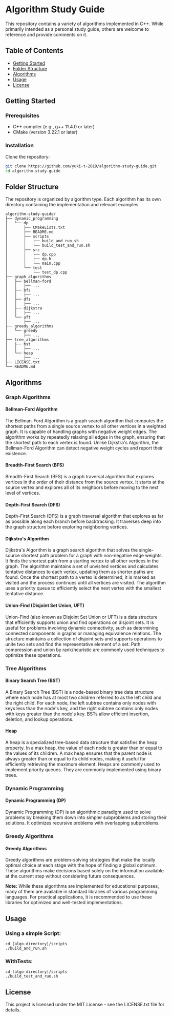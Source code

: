 # Algorithm Study Guide
This repository contains a variety of algorithms implemented in C++. 
While primarily intended as a personal study guide, others are welcome to reference and provide comments on it.

## Table of Contents
- [Getting Started](#getting-started)
- [Folder Structure](#folder-structure)
- [Algorithms](#algorithms)
- [Usage](#usage)
- [License](#license)


## Getting Started
### Prerequisites
- C++ compiler (e.g., g++ 11.4.0 or later)
- CMake (version 3.22.1 or later)

### Installation
Clone the repository:
```bash
git clone https://github.com/yuki-t-2019/algorithm-study-guide.git
cd algorithm-study-guide
```


## Folder Structure
The repository is organized by algorithm type.
Each algorithm has its own directory containing the implementation and relevant examples.
```
algorithm-study-guide/
├── dynamic_programming
│   └── dp
│       ├── CMakeLists.txt
│       ├── README.md
│       ├── scripts
│       │   ├── build_and_run.sh
│       │   └── build_test_and_run.sh
│       ├── src
│       │   ├── dp.cpp
│       │   ├── dp.h
│       │   └── main.cpp
│       └── test
│           └── test_dp.cpp
├── graph_algorithms
│   ├── bellman-ford
│   │   ├── ...
│   ├── bfs
│   │   ├── ...
│   ├── dfs
│   │   ├── ...
│   ├── dijkstra
│   │   ├── ...
│   └── uft
│       ├── ...
├── greedy_algorithms
│   └── greedy
│       ├── ...
├── tree_algorithms
│   ├── bst
│   │   ├── ...
│   └── heap
│       ├── ...
├── LICENSE.txt
└── README.md
```

## Algorithms

### Graph Algorithms
#### Bellman-Ford Algorithm
The Bellman-Ford Algorithm is a graph search algorithm that computes the shortest paths from a single source vertex to all other vertices in a weighted graph. It is capable of handling graphs with negative weight edges. The algorithm works by repeatedly relaxing all edges in the graph, ensuring that the shortest path to each vertex is found. Unlike Dijkstra's Algorithm, the Bellman-Ford Algorithm can detect negative weight cycles and report their existence.

#### Breadth-First Search (BFS)
Breadth-First Search (BFS) is a graph traversal algorithm that explores vertices in the order of their distance from the source vertex. It starts at the source vertex and explores all of its neighbors before moving to the next level of vertices.

#### Depth-First Search (DFS)
Depth-First Search (DFS) is a graph traversal algorithm that explores as far as possible along each branch before backtracking. It traverses deep into the graph structure before exploring neighboring vertices.

#### Dijkstra's Algorithm
Dijkstra's Algorithm is a graph search algorithm that solves the single-source shortest path problem for a graph with non-negative edge weights. It finds the shortest path from a starting vertex to all other vertices in the graph. The algorithm maintains a set of unvisited vertices and calculates tentative distances to each vertex, updating them as shorter paths are found. Once the shortest path to a vertex is determined, it is marked as visited and the process continues until all vertices are visited. The algorithm uses a priority queue to efficiently select the next vertex with the smallest tentative distance.

#### Union-Find (Disjoint Set Union, UFT)
Union-Find (also known as Disjoint Set Union or UFT) is a data structure that efficiently supports union and find operations on disjoint sets. It is useful for problems involving dynamic connectivity, such as determining connected components in graphs or managing equivalence relations. The structure maintains a collection of disjoint sets and supports operations to unite two sets and find the representative element of a set. Path compression and union by rank/heuristic are commonly used techniques to optimize these operations.

### Tree Algorithms
#### Binary Search Tree (BST)
A Binary Search Tree (BST) is a node-based binary tree data structure where each node has at most two children referred to as the left child and the right child. For each node, the left subtree contains only nodes with keys less than the node's key, and the right subtree contains only nodes with keys greater than the node's key. BSTs allow efficient insertion, deletion, and lookup operations.

#### Heap
A heap is a specialized tree-based data structure that satisfies the heap property. In a max heap, the value of each node is greater than or equal to the values of its children. A max heap ensures that the parent node is always greater than or equal to its child nodes, making it useful for efficiently retrieving the maximum element. Heaps are commonly used to implement priority queues. They are commonly implemented using binary trees.

### Dynamic Programming
#### Dynamic Programming (DP)
Dynamic Programming (DP) is an algorithmic paradigm used to solve problems by breaking them down into simpler subproblems and storing their solutions. It optimizes recursive problems with overlapping subproblems.

### Greedy Algorithms
#### Greedy Algorithms
Greedy algorithms are problem-solving strategies that make the locally optimal choice at each stage with the hope of finding a global optimum. These algorithms make decisions based solely on the information available at the current step without considering future consequences.

**Note:**
While these algorithms are implemented for educational purposes, many of them are available in standard libraries of various programming languages. For practical applications, it is recommended to use these libraries for optimized and well-tested implementations.



## Usage
### Using a simple Script:
```
cd [algo-directory]/scripts
./build_and_run.sh
```
### WithTests:
```
cd [algo-directory]/scripts
./build_test_and_run.sh
```


## License
This project is licensed under the MIT License - see the LICENSE.txt file for details.
